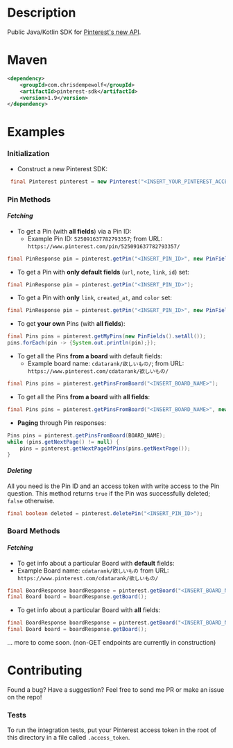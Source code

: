 # Description

Public Java/Kotlin SDK for [Pinterest's new API](https://developers.pinterest.com/docs/getting-started/introduction/).

# Maven

```xml
<dependency>
    <groupId>com.chrisdempewolf</groupId>
    <artifactId>pinterest-sdk</artifactId>
    <version>1.9</version>
</dependency>
```

# Examples

### Initialization

- Construct a new Pinterest SDK:
```java 
 final Pinterest pinterest = new Pinterest("<INSERT_YOUR_PINTEREST_ACCESS_TOKEN>");
```
    
### Pin Methods

#### *Fetching*
    
- To get a Pin (with **all fields**) via a Pin ID:
  - Example Pin ID:  `525091637782793357`; from URL: `https://www.pinterest.com/pin/525091637782793357/`
```java 
final PinResponse pin = pinterest.getPin("<INSERT_PIN_ID>", new PinFields().setAll());
```
   
- To get a Pin with **only default fields** (`url`, `note`, `link`, `id`) set:
```java
final PinResponse pin = pinterest.getPin("<INSERT_PIN_ID>");
```
  
- To get a Pin with **only** `link`, `created_at`, and `color` set:
```java
final PinResponse pin = pinterest.getPin("<INSERT_PIN_ID>", new PinFields().setLink().setCreatedAt().setColor());
```
  
- To get **your own** Pins (with **all fields**):
```java 
final Pins pins = pinterest.getMyPins(new PinFields().setAll());
pins.forEach(pin -> {System.out.println(pin);});
```
    
- To get all the Pins **from a board** with default fields:
  - Example board name:  `cdatarank/欲しいもの/`; from URL:  `https://www.pinterest.com/cdatarank/欲しいもの/`
```java 
final Pins pins = pinterest.getPinsFromBoard("<INSERT_BOARD_NAME>");
```
    
- To get all the Pins **from a board** with **all fields**:
```java 
final Pins pins = pinterest.getPinsFromBoard("<INSERT_BOARD_NAME>", new PinFields().setAll());
```
  
- **Paging** through Pin responses:
```java
Pins pins = pinterest.getPinsFromBoard(BOARD_NAME);
while (pins.getNextPage() != null) {
    pins = pinterest.getNextPageOfPins(pins.getNextPage());
}
```

#### *Deleting*

All you need is the Pin ID and an access token with write access to the Pin question.
This method returns `true` if the Pin was successfully deleted; `false` otherwise.

```java
final boolean deleted = pinterest.deletePin("<INSERT_PIN_ID>");
```
  
### Board Methods

#### *Fetching*

-  To get info about a particular Board with **default** fields:
  - Example Board name: `cdatarank/欲しいもの`
    from URL:  `https://www.pinterest.com/cdatarank/欲しいもの/`
```java
final BoardResponse boardResponse = pinterest.getBoard("<INSERT_BOARD_NAME>");
final Board board = boardResponse.getBoard();
```

-  To get info about a particular Board with **all** fields:
```java
final BoardResponse boardResponse = pinterest.getBoard("<INSERT_BOARD_NAME>", new BoardFields().setAll());
final Board board = boardResponse.getBoard();
```
  
... more to come soon. (non-GET endpoints are currently in construction)

# Contributing

Found a bug? Have a suggestion? Feel free to send me PR or make an issue on the repo!

### Tests

To run the integration tests, put your Pinterest access token in the root of this directory in a file called `.access_token`.
